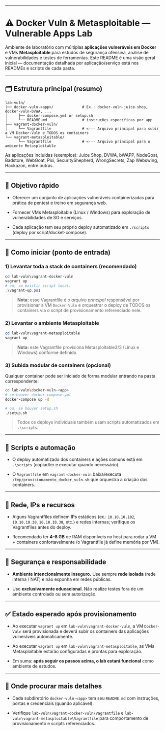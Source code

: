 
---

# ⚠️ Docker Vuln & Metasploitable — Vulnerable Apps Lab

Ambiente de laboratório com múltiplas **aplicações vulneráveis em Docker** e VMs **Metasploitable** para estudos de segurança ofensiva, análise de vulnerabilidades e testes de ferramentas. Este README é uma visão geral inicial — documentação detalhada por aplicação/serviço está nos READMEs e scripts de cada pasta.

---

## 🗂️ Estrutura principal (resumo)

```
lab-vuln/
├── docker-vuln-<app>/             # Ex.: docker-vuln-juice-shop, docker-vuln-DVWA, ...
│     ├── docker-compose.yml or setup.sh
│     └── README.md                # instruções específicas por app
├── vagrant-docker-vuln/
│     └── Vagrantfile              # <--- Arquivo principal para subir a VM Docker-Vuln e TODOS os containers
└── vagrant-metasploitable/
      └── Vagrantfile              # <--- Arquivo principal para o ambiente Metasploitable
```

As aplicações incluídas (exemplos): Juice Shop, DVWA, bWAPP, NodeGoat, Badstore, WebGoat, Pixi, SecurityShepherd, WrongSecrets, Zap Webswing, Hackazon, entre outras.

---

## 🔧 Objetivo rápido

- Oferecer um conjunto de aplicações vulneráveis containerizadas para prática de pentest e treino em segurança web.
    
- Fornecer VMs Metasploitable (Linux / Windows) para exploração de vulnerabilidades de SO e serviços.
    
- Cada aplicação tem seu próprio deploy automatizado em `./scripts` (deploy por script/docket-compose).
    

---

## 🚀 Como iniciar (ponto de entrada)

### 1) Levantar toda a stack de containers (recomendado)

```powershell
cd lab-vuln\vagrant-docker-vuln
vagrant up
# ou, se existir script local:
.\vagrant-up.ps1
```

> **Nota:** esse Vagrantfile é o _arquivo principal_ responsável por provisionar a VM `Docker-Vuln` e orquestrar o deploy de TODOS os containers via o script de provisionamento referenciado nele.

### 2) Levantar o ambiente Metasploitable

```powershell
cd lab-vuln\vagrant-metasploitable
vagrant up
```

> **Nota:** este Vagrantfile provisiona Metasploitable2/3 (Linux e Windows) conforme definido.

### 3) Subida modular de containers (opcional)

Qualquer container pode ser iniciado de forma modular entrando na pasta correspondente:

```bash
cd lab-vuln\docker-vuln-<app>
# se houver docker-compose.yml
docker-compose up -d

# ou, se houver setup.sh
./setup.sh
```

> Todos os deploys individuais também usam scripts automatizados em `.\scripts`.

---

## 🔁 Scripts e automação

- O deploy automatizado dos containers e ações comuns está em `.\scripts` (copiar/ler e executar quando necessário).
    
- O `Vagrantfile` em `vagrant-docker-vuln` baixa/executa `/tmp/provisionamento_docker_vuln.sh` que orquestra a criação dos containers.
    

---

## 🔌 Rede, IPs e recursos

- Alguns Vagrantfiles definem IPs estáticos (ex.: `10.10.10.102`, `10.10.10.20`, `10.10.10.30`, etc.) e redes internas; verifique os Vagrantfiles antes do deploy.
    
- Recomendado ter **4–8 GB** de RAM disponíveis no host para rodar a VM + containers confortavelmente (o Vagrantfile já define memória por VM).
    

---

## 🔐 Segurança e responsabilidade

- **Ambiente intencionalmente inseguro.** Use sempre **rede isolada** (rede interna / NAT) e não exponha em redes públicas.
    
- Uso **exclusivamente educacional**. Não realize testes fora de um ambiente controlado ou sem autorização.
    

---

## ✅ Estado esperado após provisionamento

- Ao executar `vagrant up` em `lab-vuln\vagrant-docker-vuln`, a VM `Docker-Vuln` será provisionada e deverá subir os containers das aplicações vulneráveis automaticamente.
    
- Ao executar `vagrant up` em `lab-vuln\vagrant-metasploitable`, as VMs Metasploitable estarão configuradas e prontas para exploração.
    
- Em suma: **após seguir os passos acima, o lab estará funcional** como ambiente de estudos.
    

---

## 🧭 Onde procurar mais detalhes

- Cada subdiretório `docker-vuln-<app>` tem seu `README.md` com instruções, portas e credenciais (quando aplicável).
    
- Verifique `lab-vuln\vagrant-docker-vuln\Vagrantfile` e `lab-vuln\vagrant-metasploitable\Vagrantfile` para comportamento de provisionamento e scripts referenciados.

